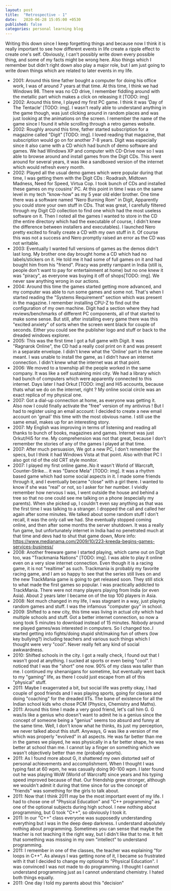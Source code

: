 ```yaml
---
layout: post
title:  "Retrospective - 1"
date:   2020-06-28 15:05:00 +0530
published: false
categories: personal learning blog
---
```


Writing this down since I keep forgetting things and because now I think it is really important to see how different events in life create a ripple effect to create one's self.
Obviously, I can't possibly write down every possible thing, and some of my facts might be wrong here. Also things which I remember but didn't right down also play a major role, but I am just going to write down things which are related to later events in my life.

<!-- Notes: -->
* 2001: Around this time father bought a computer for doing his office work, I was of around 7 years 
at that time. At this time, I think we had Windows 98. There was no CD drive, I remember fiddling around with the metallic part which makes a click on releasing it [TODO: img]
* 2002: Around this time, I played my first PC game. I think it was 'Day of The Tentacle' [TODO: img]. I wasn't really able to understand anything in the game though, was just clicking around in random places and was just looking at the animations on the screen. I remember the name of the game since I found it while scrolling through a retro games website.
* 2002: Roughly around this time, father started subscription for a magazine called "Digit" [TODO: img]. I loved reading that magazine, that subscription would go on for another 7-8 years. Digit was especially since it also came with a CD which had bunch of demo software and games. We had Windows XP and computer with CD-Drive now so I was able to browse around and install games from the Digit CDs. This went around for several years, it was like a sandboxed version of the internet which would refresh every month.
* 2002: Played all the usual demo games which were popular during that time, I was getting them with the Digit CDs : Roadrash, Midtown Madness, Need for Speed, Virtua Cop. I took bunch of CDs and installed these games on my cousins' PC. At this point in time I was on the same level in my tech "know-how" as my 5 year old elder brother. One time there was a software named "Nero Burning Rom" in Digit, Apparently you could store your own stuff in CDs. That was great, I carefully filtered through my Digit CD collection to find one which had the most useless software on it.
  Then I noted all the games I wanted to store in the CD (the entire directory which had the executable of course, I didn't knew the difference between installers and executables). I launched Nero pretty excited to finally create a CD with my own stuff in it. Of course this was not a success and Nero promptly raised an error as the CD was not writable.
* 2003: Eventually I wanted full versions of games as the demos didn't last long. My brother one day brought home a CD which had no labels/stickers on it. He told me it had some of full games on it and had bought him from his "friend". Piracy was pretty rampant in India (still is, people don't want to pay for entertainment at home) but no one knew it was "piracy", as everyone was buying it off of shops[TODO: img]. We never saw anything wrong in our actions.
* 2004: Around this time the games started getting more advanced, and my computer was able to run some games and some not. That's when I started reading the "Systems Requirement" section which was present in the magazine. I remember installing CPU-Z to find out the configuration of my own machine. Digit had a section where they had reviews/benchmarks of different PC components, all of that started to make some sense. But still, after installing every game there was this "excited anxiety" of sorts when the screen went black for couple of seconds. Either you could see the publisher logo and stuff or back to the dreaded windows explorer.
* 2005: This was the first time I got a full game with Digit. It was "Ragnarok Online", the CD had a really cool print on it and was present in a separate envelope. I didn't knew what the 'Online' part in the name meant. I was unable to install the game, as I didn't have an internet connection. I didn't knew what the internet was at that point.
* 2006: We moved to a township all the people worked in the same company. It was like a self sustaining mini city.  We had a library which had bunch of computers which were apparently connected to this internet. Days later I had Orkut [TODO: img] and Hi5 accounts, because thats what we do on the internet, right ? My online social circle was an exact replica of my physical one.
* 2007: Got a dial-up connection at home, as everyone was getting it. Also now I could finally activate the "free" version of my antivirus ! But I had to register using an email account: I decided to create a new email account on 'gmail' this time with the most obvious name. I still use the same email, makes up for an interesting story.
* 2007: My English was improving in terms of listening and reading all thanks to bunch of books, magazines and games. Internet was just Orkut/Hi5 for me. My comprehension was not that great, because I don't remember the stories of any of the games I played at that time.
* 2007: After much persuasion, We got a new PC, I don't remember the specs, but I think it had Windows Vista at that point. Also with that PC I also got rid of the old CRT style monitor.
* 2007: I played my first online game..No it wasn't World of Warcraft, Counter-Strike... it was "Dance Mela" [TODO: img]. It was a rhythm based game which had some social aspects in it. I made some friends through it, and I eventually became "close" with a girl there. I wanted to know if she was "real" or not, so I asker for her number. I vividly remember how nervous I was, I went outside the house and behind a tree so that no one could see me talking on a phone (especially my parents). When she picked up, I couldn't even say anything as that was the first time I was talking to a stranger. I dropped the call and called her again after some minutes. We talked about some random stuff I don't recall, it was the only call we had. She eventually stopped coming online, and then after some months the server shutdown. It was a really fun game, but unfortunately internet in India had no penetrated much at that time and devs had to shut that game down, More info: https://www.medianama.com/2009/10/223-kreeda-begins-games-services-business/
* 2008: Another freeware game I started playing, which came out on Digit too, was "Trackmania Nations" [TODO: img]. I was able to play it online even on a very slow internet connection. Even though it is a racing game, it is not "realtime" as such. Trackmania is probably my favorite racing game, and I am so happy to see that the series still lives on and the new TrackMania game is going to get released soon. They still stick to what made the first games so popular. I was practically addicted to TrackMania. There were not many players playing from India (or even Asia). About 2 years later I became on of the top 100 players in Asia.
* 2008: Not much changed in my life, I was stagnant in a way, just playing random games and stuff. I was the infamous "computer guy" in school.
* 2009: Shifted to a new city, this time was living in actual city which had multiple schools and stuff. Got a better internet connection, so now a song took 5 minutes to download instead of 15 minutes. Nobody around me played games/was interested in computers. So I changed too..I started getting into fights/doing stupid shit/making fun of others (low key bullying?) including teachers and various such things which I thought were very "cool". Never really felt any kind of social awkwardness.
* 2010: Shifted schools in the city. I got a really check, I found out that I wasn't good at anything. I sucked at sports or even being "cool". I noticed that I was the "short" one now. 90% of my class was taller than me. I continued my shenanigans for sometime, but eventually went back to my "gaming" life, as there I could just escape from all of this "physical" stuff.
* 2011: Maybe I exagerrated a bit, but social life was pretty okay, I had couple of good friends and I was playing sports, going for classes and doing "coaching" for the dreaded IITs. The bane of existence for all the Indian school kids who chose PCM (Physics, Chemistry and Maths).
* 2011: Around this time I made a very good friend, let's call him G. G was/is like a genius who doesn't want to admit he is a genius since the concept of someone being a "genius" seems too absurd and funny at the same time. Well, I don't know what he thinks, its just my perception, we never talked about this stuff. Anyways, G was like a version of me which was properly "evolved" in all aspects. He was far better than me in the games we played, he was physically in a far better shape, he was better at school than me. I cannot lay a finger on something which we wasn't objectively better than me (probably sports).
* 2011: As I found more about G, it shattered my own distorted self of personal achievements and accomplishment. When I thought I was typing fast at 60 wpm, he was casually doing 90-100 wpm. I later found out he was playing WoW (World of Warcraft) since years and his typing speed improved because of that. Our friendship grew stronger, although we wouldn't admit it during that time since for us the concept of "friends" was something for the girls to talk about.
* 2011: Now that I think 2011 may be the most important event of my life. I had to chose one of "Physical Education" and "C++ programming" as one of the optional subjects during high school. I new nothing about programming, but G took "C++", so obviously I took it.
* 2011: In our "C++" class everyone was supposedly understanding everything but I was in the deep deep darkness. I understand absolutely nothing about programming. Sometimes you can sense that maybe the teacher is not teaching it the right way, but I didn't like that to me. It felt that something was missing in my own "intellect" to understand programming.
* 2011: I remember in one of the classes, the teacher was explaining "for loops in C++". As always I was getting none of it, I became so frustrated with it that I decided to change my optional to "Physical Education". I was convinced I was not made to do programming. I thought I cannot understand programming just as I cannot understand chemistry. I hated both things equally.
* 2011: One day I told my parents about this "decision"



